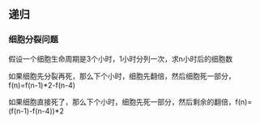 ## 递归

### 细胞分裂问题

假设一个细胞生命周期是3个小时，1小时分列一次，求n小时后的细胞数

如果细胞先分裂再死，那么下个小时，细胞先翻倍，然后细胞死一部分，f(n)=f(n-1)*2-f(n-4)

如果细胞直接死了，那么下个小时，细胞先死一部分，然后剩余的翻倍，f(n)=(f(n-1)-f(n-4))*2